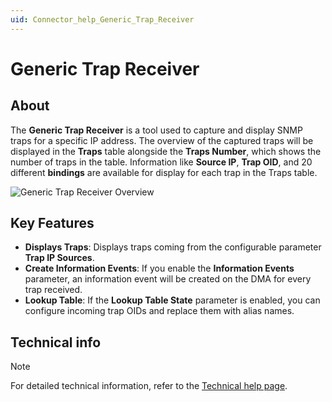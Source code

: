 ```yaml
---
uid: Connector_help_Generic_Trap_Receiver
---
```


# Generic Trap Receiver

## About

The **Generic Trap Receiver** is a tool used to capture and display SNMP traps for a specific IP address. The overview of the captured traps will be displayed in the **Traps** table alongside the **Traps Number**, which shows the number of traps in the table. Information like **Source IP**, **Trap OID**, and 20 different **bindings** are available for display for each trap in the Traps table.

![Generic Trap Receiver Overview](~/connector/images/GenericTrapReceiver_Overview.png)

## Key Features

- **Displays Traps**: Displays traps coming from the configurable parameter **Trap IP Sources**.
- **Create Information Events**: If you enable the **Information Events** parameter, an information event will be created on the DMA for every trap received.
- **Lookup Table**: If the **Lookup Table State** parameter is enabled, you can configure incoming trap OIDs and replace them with alias names.

## Technical info

> [!NOTE]
> For detailed technical information, refer to the [Technical help page](xref:Connector_help_Generic_Trap_Receiver_Technical).

